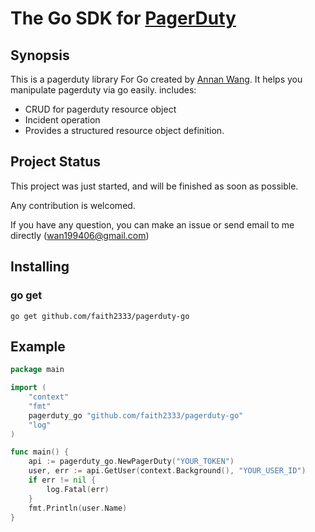 # The Go SDK for [PagerDuty](https://applovin-com.pagerduty.com/)

## Synopsis

This is a pagerduty library For Go created by [Annan Wang](https://github.com/faith23333).
It helps you manipulate pagerduty via go easily. includes:
* CRUD for pagerduty resource object
* Incident operation 
* Provides a structured resource object definition.

## Project Status

This project was just started, and will be finished as soon as possible.

Any contribution is welcomed.

If you have any question, you can make an issue or send email to me directly (wan199406@gmail.com)

## Installing

### go get
```shell
go get github.com/faith2333/pagerduty-go
```

## Example
```go
package main

import (
	"context"
	"fmt"
	pagerduty_go "github.com/faith2333/pagerduty-go"
	"log"
)

func main() {
	api := pagerduty_go.NewPagerDuty("YOUR_TOKEN")
	user, err := api.GetUser(context.Background(), "YOUR_USER_ID")
	if err != nil {
		log.Fatal(err)
	}
	fmt.Println(user.Name)
}
```